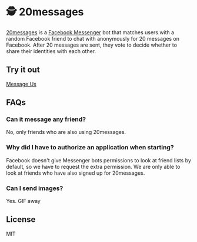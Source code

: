 # 🕵 20messages

[20messages](https://www.messenger.com/t/20messages) is a [Facebook Messenger](https://messengerplatform.fb.com/) bot that matches users with a random Facebook friend to chat with anonymously for 20 messages on Facebook. After 20 messages are sent, they vote to decide whether to share their identities with each other.


## Try it out
[Message Us](https://m.me/20messages)

## FAQs
### Can it message any friend?
No, only friends who are also using 20messages.

### Why did I have to authorize an application when starting?
Facebook doesn't give Messenger bots permissions to look at friend lists by default, so we have to request the extra permission. We are only able to look at friends who have also signed up for 20messages.

### Can I send images?
Yes. GIF away

## License
MIT
